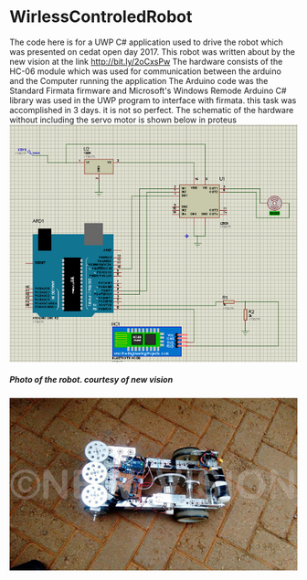 # WirlessControledRobot
The code here is for a UWP C# application used to drive the robot which was presented on cedat open day 2017.
This robot was written about by the new vision at the link http://bit.ly/2oCxsPw 
The hardware consists of the HC-06 module which was used for communication between the arduino and the Computer running the application
The Arduino code was the Standard Firmata firmware and Microsoft's Windows Remode Arduino C# library was used in the UWP program to interface with firmata.
this task was accomplished in 3 days. it is not so perfect.
The schematic of the hardware without including the servo motor is shown below in proteus
![alt text](https://github.com/ashirafumiiro/WirlessControledRobot/blob/master/images/circuit.PNG)
##### Photo of the robot. courtesy of new vision
![alt text](https://github.com/ashirafumiiro/WirlessControledRobot/blob/master/images/robot.jpg)

